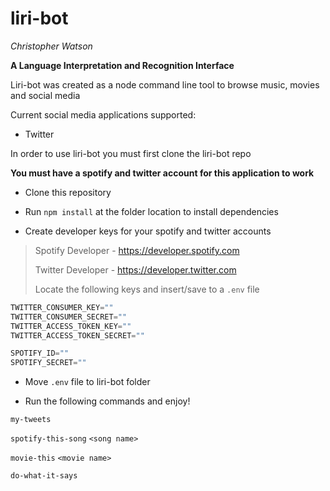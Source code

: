 # liri-bot

_Christopher Watson_

**A Language Interpretation and Recognition Interface**

Liri-bot was created as a node command line tool to browse music, movies and social media

Current social media applications supported:

- Twitter

In order to use liri-bot you must first clone the liri-bot repo

**You must have a spotify and twitter account for this application to work**

* Clone this repository 

* Run `npm install` at the folder location to install dependencies

* Create developer keys for your spotify and twitter accounts

> Spotify Developer - https://developer.spotify.com
>
> Twitter Developer - https://developer.twitter.com
>
> Locate the following keys and insert/save to a `.env` file

```javascript
TWITTER_CONSUMER_KEY=""
TWITTER_CONSUMER_SECRET=""
TWITTER_ACCESS_TOKEN_KEY=""
TWITTER_ACCESS_TOKEN_SECRET=""

SPOTIFY_ID=""
SPOTIFY_SECRET=""
```

* Move `.env` file to liri-bot folder

* Run the following commands and enjoy!

 `my-tweets`

`spotify-this-song` `<song name>`

`movie-this` `<movie name>`

`do-what-it-says`